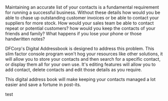 Maintaining an accurate list of your contacts is a fundamental requirement for running a successful business. 
Without these details how would you be able to chase up outstanding customer invoices or be able to contact your 
suppliers for more stock. How would your sales team be able to contact repeat or potential customers? how would you 
keep the contacts of your friends and family? What happens if you lose your phone or those handwritten notes?   

DFCorp's Digital Addressbook is designed to address this problem. This slim factor console program won't hog your resources like 
other solutions, it will allow you to store your contacts and then search for a specific contact, or display them all 
for your own use. It's editing features will allow you to add contact, delete contacts and edit those details as you 
require. 

This digital address book will make keeping your contacts managed a lot easier and save a fortune in post-its.

test
